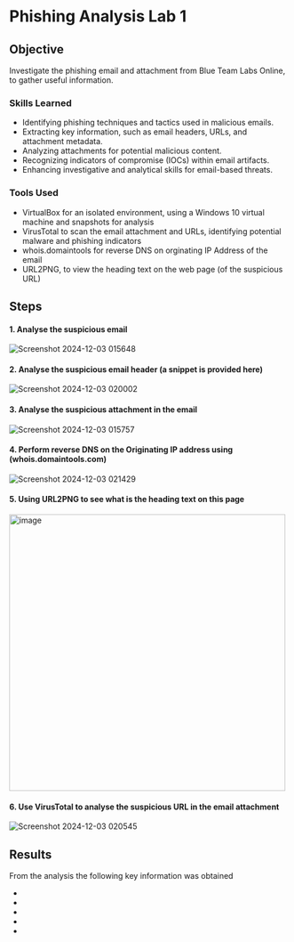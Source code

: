 # Phishing Analysis Lab 1

## Objective

Investigate the phishing email and attachment from Blue Team Labs Online, to gather useful information.

### Skills Learned

- Identifying phishing techniques and tactics used in malicious emails.
- Extracting key information, such as email headers, URLs, and attachment metadata.
- Analyzing attachments for potential malicious content.
- Recognizing indicators of compromise (IOCs) within email artifacts.
- Enhancing investigative and analytical skills for email-based threats.

### Tools Used

- VirtualBox for an isolated environment, using a Windows 10 virtual machine and snapshots for analysis
- VirusTotal to scan the email attachment and URLs, identifying potential malware and phishing indicators
- whois.domaintools for reverse DNS on orginating IP Address of the email
- URL2PNG, to view the heading text on the web page (of the suspicious URL)
  
## Steps
#### 1. Analyse the suspicious email
![Screenshot 2024-12-03 015648](https://github.com/user-attachments/assets/75b8a369-4de2-4b77-9dc6-17697fd719f3)

#### 2. Analyse the suspicious email header (a snippet is provided here)
![Screenshot 2024-12-03 020002](https://github.com/user-attachments/assets/ff70cd90-2efe-4110-a5c1-07cd35d182d8)

#### 3. Analyse the suspicious attachment in the email 
![Screenshot 2024-12-03 015757](https://github.com/user-attachments/assets/fae98f73-15a3-48b2-8f2a-26455136cded)

#### 4. Perform reverse DNS on the Originating IP address using (whois.domaintools.com)
![Screenshot 2024-12-03 021429](https://github.com/user-attachments/assets/1d7b3bf0-14d8-490c-a422-a7a8cfc31164)

#### 5. Using URL2PNG to see what is the heading text on this page
<img width="497" alt="image" src="https://github.com/user-attachments/assets/0c466821-6725-4fa7-a5de-67e60b515e3f">

#### 6. Use VirusTotal to analyse the suspicious URL in the email attachment
![Screenshot 2024-12-03 020545](https://github.com/user-attachments/assets/2d6dba06-6275-47a4-b164-71a2ad8bf7e7)


## Results
From the analysis the following key information was obtained

-
-
-
-
-
